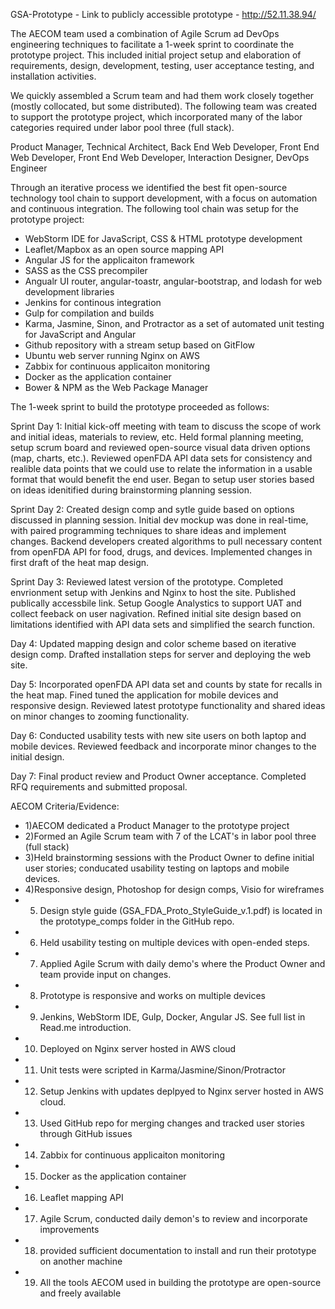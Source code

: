 GSA-Prototype - Link to publicly accessible prototype - http://52.11.38.94/

The AECOM team used a combination of Agile Scrum ad DevOps engineering techniques to facilitate a 1-week sprint to coordinate the prototype project. This included initial project setup and elaboration of requirements, design, development, testing, user acceptance testing, and installation activities.

We quickly assembled a Scrum team and had them work closely together (mostly collocated, but some distributed). The following team was created to support the prototype project, which incorporated many of the labor categories required under labor pool three (full stack).

Product Manager, Technical Architect, Back End Web Developer, Front End Web Developer, Front End Web Developer, Interaction Designer, DevOps Engineer

Through an iterative process we identified the best fit open-source technology tool chain to support development, with a focus on automation and continuous integration. The following tool chain was setup for the prototype project:

- WebStorm IDE for JavaScript, CSS & HTML prototype development
- Leaflet/Mapbox as an open source mapping API
- Angular JS for the applicaiton framework
- SASS as the CSS precompiler
- Angualr UI router, angular-toastr, angular-bootstrap, and lodash for web development libraries
- Jenkins for continous integration
- Gulp for compilation and builds
- Karma, Jasmine, Sinon, and Protractor as a set of automated unit testing for JavaScript and Angular
- Github repository with a stream setup based on GitFlow
- Ubuntu web server running Nginx on AWS
- Zabbix for continuous applicaiton monitoring
- Docker as the application container
- Bower & NPM as the Web Package Manager

The 1-week sprint to build the prototype proceeded as follows:

Sprint Day 1: Initial kick-off meeting with team to discuss the scope of work and initial ideas, materials to review, etc. Held formal planning meeting, setup scrum board and reviewed open-source visual data driven options (map, charts, etc.). Reviewed openFDA API data sets for consistency and realible data points that we could use to relate the information in a usable format that would benefit the end user. Began to setup user stories based on ideas idenitified during brainstorming planning session.

Sprint Day 2: Created design comp and sytle guide based on options discussed in planning session. Initial dev mockup was done in real-time, with paired programming techniques to share ideas and implement changes. Backend developers created algorithms to pull necessary content from openFDA API for food, drugs, and devices. Implemented changes in first draft of the heat map design.

Sprint Day 3: Reviewed latest version of the prototype. Completed envrionment setup with Jenkins and Nginx to host the site. Published publically accessbile link. Setup Google Analystics to support UAT and collect feeback on user nagivation. Refined initial site design based on limitations identified with API data sets and simplified the search function.

Day 4: Updated mapping design and color scheme based on iterative design comp. Drafted installation steps for server and deploying the web site.

Day 5: Incorporated openFDA API data set and counts by state for recalls in the heat map. Fined tuned the application for mobile devices and responsive design. Reviewed latest prototype functionality and shared ideas on minor changes to zooming functionality.

Day 6: Conducted usability tests with new site users on both laptop and mobile devices. Reviewed feedback and incorporate minor changes to the initial design.

Day 7: Final product review and Product Owner acceptance. Completed RFQ requirements and submitted proposal.

AECOM Criteria/Evidence:
- 1)AECOM dedicated a Product Manager to the prototype project
- 2)Formed an Agile Scrum team with 7 of the LCAT's in labor pool three (full stack)
- 3)Held brainstorming sessions with the Product Owner to define initial user stories; conducated usability testing on laptops and mobile devices.
- 4)Responsive design, Photoshop for design comps, Visio for wireframes
- 5) Design style guide (GSA_FDA_Proto_StyleGuide_v.1.pdf) is located in the prototype_comps folder in the GitHub repo.
- 6) Held usability testing on multiple devices with open-ended steps. 
- 7) Applied Agile Scrum with daily demo's where the Product Owner and team provide input on changes.
- 8) Prototype is responsive and works on multiple devices
- 9) Jenkins, WebStorm IDE, Gulp, Docker, Angular JS. See full list in Read.me introduction.
- 10) Deployed on Nginx server hosted in AWS cloud
- 11) Unit tests were scripted in Karma/Jasmine/Sinon/Protractor
- 12) Setup Jenkins with updates deplpyed to Nginx server hosted in AWS cloud.
- 13) Used GitHub repo for merging changes and tracked user stories through GitHub issues
- 14) Zabbix for continuous applicaiton monitoring
- 15) Docker as the application container
- 16) Leaflet mapping API
- 17) Agile Scrum, conducted daily demon's to review and incorporate improvements
- 18) provided sufficient documentation to install and run their prototype on another machine
- 19) All the tools AECOM used in building the prototype are open-source and freely available
